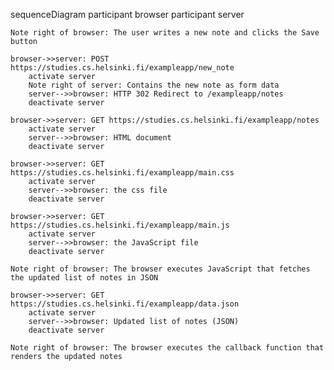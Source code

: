sequenceDiagram
    participant browser
    participant server

    Note right of browser: The user writes a new note and clicks the Save button

    browser->>server: POST https://studies.cs.helsinki.fi/exampleapp/new_note
        activate server
        Note right of server: Contains the new note as form data
        server-->>browser: HTTP 302 Redirect to /exampleapp/notes
        deactivate server

    browser->>server: GET https://studies.cs.helsinki.fi/exampleapp/notes
        activate server
        server-->>browser: HTML document
        deactivate server

    browser->>server: GET https://studies.cs.helsinki.fi/exampleapp/main.css
        activate server
        server-->>browser: the css file
        deactivate server

    browser->>server: GET https://studies.cs.helsinki.fi/exampleapp/main.js
        activate server
        server-->>browser: the JavaScript file
        deactivate server

    Note right of browser: The browser executes JavaScript that fetches the updated list of notes in JSON

    browser->>server: GET https://studies.cs.helsinki.fi/exampleapp/data.json
        activate server
        server-->>browser: Updated list of notes (JSON)
        deactivate server

    Note right of browser: The browser executes the callback function that renders the updated notes

